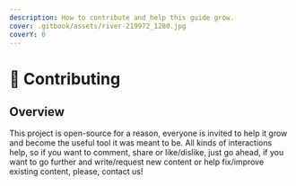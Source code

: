 ```yaml
---
description: How to contribute and help this guide grow.
cover: .gitbook/assets/river-219972_1280.jpg
coverY: 0
---
```


# 🤗 Contributing

## Overview

This project is open-source for a reason, everyone is invited to help it grow and become the useful tool it was meant to be. All kinds of interactions help, so if you want to comment, share or like/dislike, just go ahead, if you want to go further and write/request new content or help fix/improve existing content, please, contact us!
